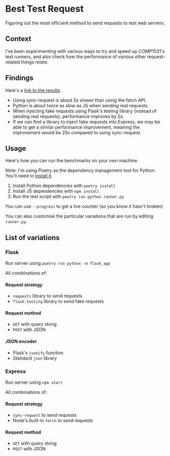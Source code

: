 # Best Test Request

Figuring out the most efficient method to send requests to test web servers.

## Context

I've been experimenting with various ways to try and speed up COMP1531's test
runners, and also check how the performance of various other request-related
things relate.

## Findings

Here's a [link to the results](https://github.com/MiguelGuthridge/best-test-request/actions/runs/5155195155).

* Using sync-request is about 5x slower than using the fetch API.
* Python is about twice as slow as JS when sending real requests.
* When injecting fake requests using Flask's testing library (instead of
  sending real requests), performance improves by 5x.
* If we can find a library to inject fake requests into Express, we may be able
  to get a similar performance improvement, meaning the improvement would be
  25x compared to using sync-request.

## Usage

Here's how you can run the benchmarks on your own machine.

Note: I'm using Poetry as the dependency management tool for Python. You'll
need to [install it](https://python-poetry.org/docs/).

1. Install Python dependencies with `poetry install`
2. Install JS dependencies with `npm install`
3. Run the test script with `poetry run python runner.py`

You can use `--progress` to get a live counter (so you know it hasn't broken)

You can also customise the particular variations that are run by editing
`runner.py`.

## List of variations

### Flask

Run server using `poetry run python -m flask_app`

All combinations of:

#### Request strategy

* `requests` library to send requests
* `flask.testing` library to send fake requests

#### Request method

* `GET` with query string
* `POST` with JSON

#### JSON encoder

* Flask's `jsonify` function
* Standard `json` library

### Express

Run server using `npm start`

All combinations of:

#### Request strategy

* `sync-request` to send requests
* Node's built-in `fetch` to send requests

#### Request method

* `GET` with query string
* `POST` with JSON
